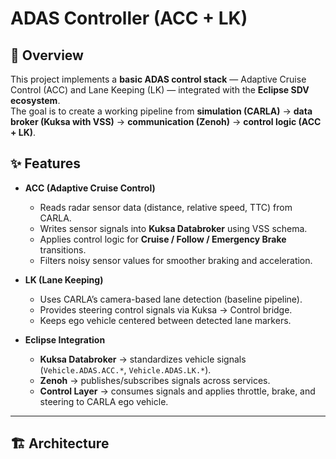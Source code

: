 # ADAS Controller (ACC + LK)

## 🚗 Overview
This project implements a **basic ADAS control stack** — Adaptive Cruise Control (ACC) and Lane Keeping (LK) — integrated with the **Eclipse SDV ecosystem**.  
The goal is to create a working pipeline from **simulation (CARLA)** → **data broker (Kuksa with VSS)** → **communication (Zenoh)** → **control logic (ACC + LK)**.






## ✨ Features
- **ACC (Adaptive Cruise Control)**
  - Reads radar sensor data (distance, relative speed, TTC) from CARLA.
  - Writes sensor signals into **Kuksa Databroker** using VSS schema.
  - Applies control logic for **Cruise / Follow / Emergency Brake** transitions.
  - Filters noisy sensor values for smoother braking and acceleration.

- **LK (Lane Keeping)**
  - Uses CARLA’s camera-based lane detection (baseline pipeline).
  - Provides steering control signals via Kuksa → Control bridge.
  - Keeps ego vehicle centered between detected lane markers.

- **Eclipse Integration**
  - **Kuksa Databroker** → standardizes vehicle signals (`Vehicle.ADAS.ACC.*`, `Vehicle.ADAS.LK.*`).
  - **Zenoh** → publishes/subscribes signals across services.
  - **Control Layer** → consumes signals and applies throttle, brake, and steering to CARLA ego vehicle.

---

## 🏗 Architecture
